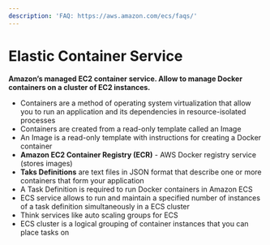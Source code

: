```yaml
---
description: 'FAQ: https://aws.amazon.com/ecs/faqs/'
---
```


# Elastic Container Service

**Amazon’s managed EC2 container service. Allow to manage Docker containers on a cluster of EC2 instances.**

* Containers are a method of operating system virtualization that allow you to run an application and its dependencies in resource-isolated processes
* Containers are created from a read-only template called an Image
* An Image is a read-only template with instructions for creating a Docker container
* **Amazon EC2 Container Registry \(ECR\)** - AWS Docker registry service \(stores images\)
* **Taks Definitions** are text files in JSON format that describe one or more containers that form your application
* A Task Definition is required to run Docker containers in Amazon ECS
* ECS service allows to run and maintain a specified number of instances of a task definition simultaneously in a ECS cluster
* Think services like auto scaling groups for ECS
* ECS cluster is a logical grouping of container instances that you can place tasks on

